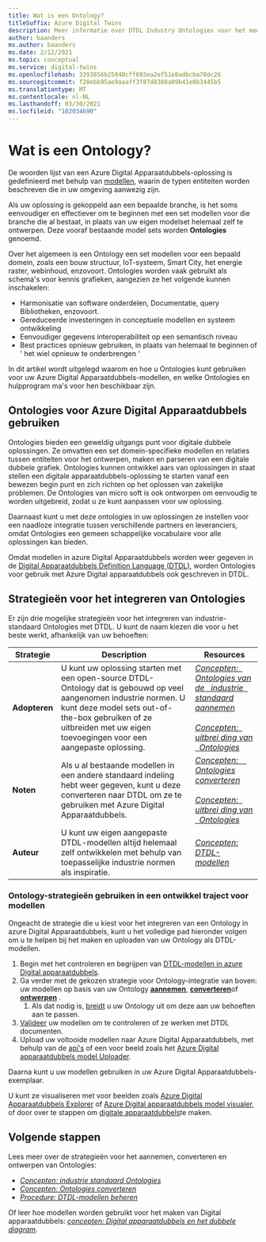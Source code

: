 ```yaml
---
title: Wat is een Ontology?
titleSuffix: Azure Digital Twins
description: Meer informatie over DTDL Industry Ontologies voor het model leren van een bepaald domein
author: baanders
ms.author: baanders
ms.date: 2/12/2021
ms.topic: conceptual
ms.service: digital-twins
ms.openlocfilehash: 3393856b25040cff603ea2ef51e8adbcba78dc26
ms.sourcegitcommit: f28ebb95ae9aaaff3f87d8388a09b41e0b3445b5
ms.translationtype: MT
ms.contentlocale: nl-NL
ms.lasthandoff: 03/30/2021
ms.locfileid: "102034690"
---
```

# <a name="what-is-an-ontology"></a>Wat is een Ontology? 

De woorden lijst van een Azure Digital Apparaatdubbels-oplossing is gedefinieerd met behulp van [modellen](concepts-models.md), waarin de typen entiteiten worden beschreven die in uw omgeving aanwezig zijn.

Als uw oplossing is gekoppeld aan een bepaalde branche, is het soms eenvoudiger en effectiever om te beginnen met een set modellen voor die branche die al bestaat, in plaats van uw eigen modelset helemaal zelf te ontwerpen. Deze vooraf bestaande model sets worden **Ontologies** genoemd. 

Over het algemeen is een Ontology een set modellen voor een bepaald domein, zoals een bouw structuur, IoT-systeem, Smart City, het energie raster, webinhoud, enzovoort. Ontologies worden vaak gebruikt als schema's voor kennis grafieken, aangezien ze het volgende kunnen inschakelen:
* Harmonisatie van software onderdelen, Documentatie, query Bibliotheken, enzovoort.
* Gereduceerde investeringen in conceptuele modellen en systeem ontwikkeling
* Eenvoudiger gegevens interoperabiliteit op een semantisch niveau
* Best practices opnieuw gebruiken, in plaats van helemaal te beginnen of ' het wiel opnieuw te onderbrengen '

In dit artikel wordt uitgelegd waarom en hoe u Ontologies kunt gebruiken voor uw Azure Digital Apparaatdubbels-modellen, en welke Ontologies en hulpprogram ma's voor hen beschikbaar zijn.

## <a name="using-ontologies-for-azure-digital-twins"></a>Ontologies voor Azure Digital Apparaatdubbels gebruiken

Ontologies bieden een geweldig uitgangs punt voor digitale dubbele oplossingen. Ze omvatten een set domein-specifieke modellen en relaties tussen entiteiten voor het ontwerpen, maken en parseren van een digitale dubbele grafiek. Ontologies kunnen ontwikkel aars van oplossingen in staat stellen een digitale apparaatdubbels-oplossing te starten vanaf een bewezen begin punt en zich richten op het oplossen van zakelijke problemen. De Ontologies van micro soft is ook ontworpen om eenvoudig te worden uitgebreid, zodat u ze kunt aanpassen voor uw oplossing. 

Daarnaast kunt u met deze ontologies in uw oplossingen ze instellen voor een naadloze integratie tussen verschillende partners en leveranciers, omdat Ontologies een gemeen schappelijke vocabulaire voor alle oplossingen kan bieden.

Omdat modellen in azure Digital Apparaatdubbels worden weer gegeven in de [Digital Apparaatdubbels Definition Language (DTDL)](https://github.com/Azure/opendigitaltwins-dtdl/blob/master/DTDL/v2/dtdlv2.md), worden Ontologies voor gebruik met Azure Digital apparaatdubbels ook geschreven in DTDL. 

## <a name="strategies-for-integrating-ontologies"></a>Strategieën voor het integreren van Ontologies

Er zijn drie mogelijke strategieën voor het integreren van industrie-standaard Ontologies met DTDL. U kunt de naam kiezen die voor u het beste werkt, afhankelijk van uw behoeften:

| Strategie | Description | Resources |
| --- | --- | --- |
| **Adopteren** | U kunt uw oplossing starten met een open-source DTDL-Ontology dat is gebouwd op veel aangenomen industrie normen. U kunt deze model sets out-of-the-box gebruiken of ze uitbreiden met uw eigen toevoegingen voor een aangepaste oplossing. | [*Concepten: &nbsp; Ontologies van de &nbsp; industrie &nbsp; standaard aannemen*](concepts-ontologies-adopt.md)<br><br>[*Concepten: &nbsp; uitbrei ding van &nbsp; Ontologies*](concepts-ontologies-extend.md) |
| **Noten** | Als u al bestaande modellen in een andere standaard indeling hebt weer gegeven, kunt u deze converteren naar DTDL om ze te gebruiken met Azure Digital Apparaatdubbels. | [*Concepten: &nbsp; &nbsp; Ontologies converteren*](concepts-ontologies-convert.md)<br><br>[*Concepten: &nbsp; uitbrei ding van &nbsp; Ontologies*](concepts-ontologies-extend.md) |
| **Auteur** | U kunt uw eigen aangepaste DTDL-modellen altijd helemaal zelf ontwikkelen met behulp van toepasselijke industrie normen als inspiratie. | [*Concepten: DTDL-modellen*](concepts-models.md) |

### <a name="using-ontology-strategies-in-a-model-development-path"></a>Ontology-strategieën gebruiken in een ontwikkel traject voor modellen

Ongeacht de strategie die u kiest voor het integreren van een Ontology in azure Digital Apparaatdubbels, kunt u het volledige pad hieronder volgen om u te helpen bij het maken en uploaden van uw Ontology als DTDL-modellen.

1. Begin met het controleren en begrijpen van [DTDL-modellen in azure Digital apparaatdubbels](concepts-models.md).
1. Ga verder met de gekozen strategie voor Ontology-integratie van boven: uw modellen op basis van uw Ontology [**aannemen**](concepts-ontologies-adopt.md), [**converteren**](concepts-ontologies-convert.md)of [**ontwerpen**](concepts-models.md) .
    1. Als dat nodig is, [breidt](concepts-ontologies-extend.md) u uw Ontology uit om deze aan uw behoeften aan te passen.
1. [Valideer](how-to-parse-models.md) uw modellen om te controleren of ze werken met DTDL documenten.
1. Upload uw voltooide modellen naar Azure Digital Apparaatdubbels, met behulp van de [api's](how-to-manage-model.md#upload-models) of een voor beeld zoals het [Azure Digital apparaatdubbels model Uploader](https://github.com/Azure/opendigitaltwins-building-tools/tree/master/ModelUploader).

Daarna kunt u uw modellen gebruiken in uw Azure Digital Apparaatdubbels-exemplaar. 

U kunt ze visualiseren met voor beelden zoals [Azure Digital Apparaatdubbels Explorer](/samples/azure-samples/digital-twins-explorer/digital-twins-explorer/) of [Azure Digital apparaatdubbels model visualer](https://github.com/Azure/opendigitaltwins-building-tools/tree/master/AdtModelVisualizer), of door over te stappen om [digitale apparaatdubbels](concepts-twins-graph.md)te maken.

## <a name="next-steps"></a>Volgende stappen

Lees meer over de strategieën voor het aannemen, converteren en ontwerpen van Ontologies:
* [*Concepten: industrie standaard Ontologies*](concepts-ontologies-adopt.md)
* [*Concepten: Ontologies converteren*](concepts-ontologies-convert.md)
* [*Procedure: DTDL-modellen beheren*](how-to-manage-model.md)

Of leer hoe modellen worden gebruikt voor het maken van Digital apparaatdubbels: [*concepten: Digital apparaatdubbels en het dubbele diagram*](concepts-twins-graph.md).